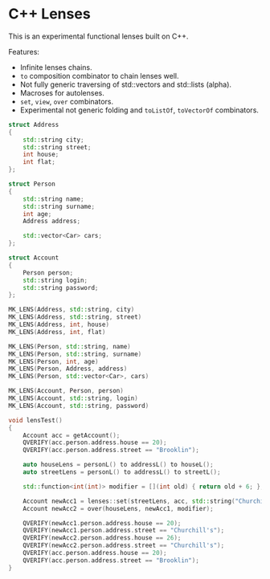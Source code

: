 C++ Lenses
==========

This is an experimental functional lenses built on C++.

Features:
- Infinite lenses chains.
- `to` composition combinator to chain lenses well.
- Not fully generic traversing of std::vectors and std::lists (alpha).
- Macroses for autolenses.
- `set`, `view`, `over` combinators.
- Experimental not generic folding and `toListOf`, `toVectorOf` combinators.

```cpp
struct Address
{
    std::string city;
    std::string street;
    int house;
    int flat;
};

struct Person
{
    std::string name;
    std::string surname;
    int age;
    Address address;

    std::vector<Car> cars;
};

struct Account
{
    Person person;
    std::string login;
    std::string password;
};

MK_LENS(Address, std::string, city)
MK_LENS(Address, std::string, street)
MK_LENS(Address, int, house)
MK_LENS(Address, int, flat)

MK_LENS(Person, std::string, name)
MK_LENS(Person, std::string, surname)
MK_LENS(Person, int, age)
MK_LENS(Person, Address, address)
MK_LENS(Person, std::vector<Car>, cars)

MK_LENS(Account, Person, person)
MK_LENS(Account, std::string, login)
MK_LENS(Account, std::string, password)

void lensTest()
{
    Account acc = getAccount();
    QVERIFY(acc.person.address.house == 20);
    QVERIFY(acc.person.address.street == "Brooklin");

    auto houseLens = personL() to addressL() to houseL();
    auto streetLens = personL() to addressL() to streetL();

    std::function<int(int)> modifier = [](int old) { return old + 6; };

    Account newAcc1 = lenses::set(streetLens, acc, std::string("Churchill's"));
    Account newAcc2 = over(houseLens, newAcc1, modifier);

    QVERIFY(newAcc1.person.address.house == 20);
    QVERIFY(newAcc1.person.address.street == "Churchill's");
    QVERIFY(newAcc2.person.address.house == 26);
    QVERIFY(newAcc2.person.address.street == "Churchill's");
    QVERIFY(acc.person.address.house == 20);
    QVERIFY(acc.person.address.street == "Brooklin");
}
```
